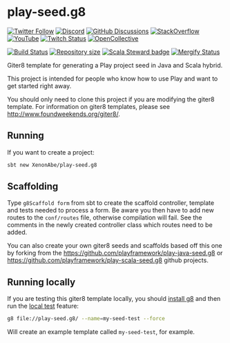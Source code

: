 # play-seed.g8

[![Twitter Follow](https://img.shields.io/twitter/follow/playframework?label=follow&style=flat&logo=twitter&color=brightgreen)](https://twitter.com/playframework)
[![Discord](https://img.shields.io/discord/931647755942776882?logo=discord&logoColor=white)](https://discord.gg/g5s2vtZ4Fa)
[![GitHub Discussions](https://img.shields.io/github/discussions/playframework/playframework?&logo=github&color=brightgreen)](https://github.com/playframework/playframework/discussions)
[![StackOverflow](https://img.shields.io/static/v1?label=stackoverflow&logo=stackoverflow&logoColor=fe7a16&color=brightgreen&message=playframework)](https://stackoverflow.com/tags/playframework)
[![YouTube](https://img.shields.io/youtube/channel/views/UCRp6QDm5SDjbIuisUpxV9cg?label=watch&logo=youtube&style=flat&color=brightgreen&logoColor=ff0000)](https://www.youtube.com/channel/UCRp6QDm5SDjbIuisUpxV9cg)
[![Twitch Status](https://img.shields.io/twitch/status/playframework?logo=twitch&logoColor=white&color=brightgreen&label=live%20stream)](https://www.twitch.tv/playframework)
[![OpenCollective](https://img.shields.io/opencollective/all/playframework?label=financial%20contributors&logo=open-collective)](https://opencollective.com/playframework)

[![Build Status](https://github.com/playframework/play-scala-seed.g8/actions/workflows/build-test.yml/badge.svg)](https://github.com/playframework/play-scala-seed.g8/actions/workflows/build-test.yml)
[![Repository size](https://img.shields.io/github/repo-size/playframework/play-scala-seed.g8.svg?logo=git)](https://github.com/playframework/play-scala-seed.g8)
[![Scala Steward badge](https://img.shields.io/badge/Scala_Steward-helping-blue.svg?style=flat&logo=data:image/png;base64,iVBORw0KGgoAAAANSUhEUgAAAA4AAAAQCAMAAAARSr4IAAAAVFBMVEUAAACHjojlOy5NWlrKzcYRKjGFjIbp293YycuLa3pYY2LSqql4f3pCUFTgSjNodYRmcXUsPD/NTTbjRS+2jomhgnzNc223cGvZS0HaSD0XLjbaSjElhIr+AAAAAXRSTlMAQObYZgAAAHlJREFUCNdNyosOwyAIhWHAQS1Vt7a77/3fcxxdmv0xwmckutAR1nkm4ggbyEcg/wWmlGLDAA3oL50xi6fk5ffZ3E2E3QfZDCcCN2YtbEWZt+Drc6u6rlqv7Uk0LdKqqr5rk2UCRXOk0vmQKGfc94nOJyQjouF9H/wCc9gECEYfONoAAAAASUVORK5CYII=)](https://scala-steward.org)
[![Mergify Status](https://img.shields.io/endpoint.svg?url=https://api.mergify.com/v1/badges/playframework/play-scala-seed.g8&style=flat)](https://mergify.com)

Giter8 template for generating a Play project seed in Java and Scala hybrid.

This project is intended for people who know how to use Play and want to get started right away.

You should only need to clone this project if you are modifying the giter8 template.  For information on giter8 templates, please see <http://www.foundweekends.org/giter8/>.

## Running

If you want to create a project:

```bash
sbt new XenonAbe/play-seed.g8
```

## Scaffolding

Type `g8Scaffold form` from sbt to create the scaffold controller, template and tests needed to process a form. Be aware you then have to add new routes to the `conf/routes` file, otherwise compilation will fail. See the comments in the newly created controller class which routes need to be added.

You can also create your own giter8 seeds and scaffolds based off this one by forking from the <https://github.com/playframework/play-java-seed.g8> or <https://github.com/playframework/play-scala-seed.g8> github projects.

## Running locally

If you are testing this giter8 template locally, you should [install g8](http://www.foundweekends.org/giter8/setup.html) and then run the [local test](http://www.foundweekends.org/giter8/testing.html) feature:

```bash
g8 file://play-seed.g8/ --name=my-seed-test --force
```

Will create an example template called `my-seed-test`, for example.
